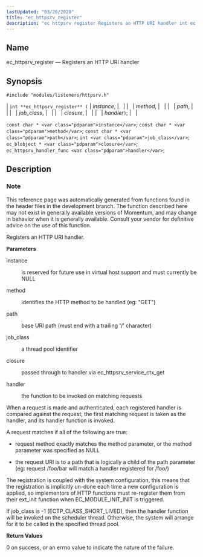 ```yaml
---
lastUpdated: "03/26/2020"
title: "ec_httpsrv_register"
description: "ec httpsrv register Registers an HTTP URI handler int ec httpsrv register instance method path job class closure handler const char instance const char method const char path int job class ec blobject closure ec httpsrv handler func handler This reference page was automatically generated from functions found in the..."
---
```


<a name="apis.ec_httpsrv_register"></a> 
## Name

ec_httpsrv_register — Registers an HTTP URI handler

## Synopsis

`#include "modules/listeners/httpsrv.h"`

| `int **ec_httpsrv_register** (` | <var class="pdparam">instance</var>, |   |
|   | <var class="pdparam">method</var>, |   |
|   | <var class="pdparam">path</var>, |   |
|   | <var class="pdparam">job_class</var>, |   |
|   | <var class="pdparam">closure</var>, |   |
|   | <var class="pdparam">handler</var>`)`; |   |

`const char * <var class="pdparam">instance</var>`;
`const char * <var class="pdparam">method</var>`;
`const char * <var class="pdparam">path</var>`;
`int <var class="pdparam">job_class</var>`;
`ec_blobject * <var class="pdparam">closure</var>`;
`ec_httpsrv_handler_func <var class="pdparam">handler</var>`;<a name="idp52700752"></a> 
## Description

### Note

This reference page was automatically generated from functions found in the header files in the development branch. The function described here may not exist in generally available versions of Momentum, and may change in behavior when it is generally available. Consult your vendor for definitive advice on the use of this function.

Registers an HTTP URI handler.

**<a name="idp52703616"></a> Parameters**

<dl class="variablelist">

<dt>instance</dt>

<dd>

is reserved for future use in virtual host support and must currently be NULL

</dd>

<dt>method</dt>

<dd>

identifies the HTTP method to be handled (eg: "GET")

</dd>

<dt>path</dt>

<dd>

base URI path (must end with a trailing '/' character)

</dd>

<dt>job_class</dt>

<dd>

a thread pool identifier

</dd>

<dt>closure</dt>

<dd>

passed through to handler via ec_httpsrv_service_ctx_get

</dd>

<dt>handler</dt>

<dd>

the function to be invoked on matching requests

</dd>

</dl>

When a request is made and authenticated, each registered handler is compared against the request; the first matching request is taken as the handler, and its handler function is invoked.

A request matches if all of the following are true:

*   request method exactly matches the method parameter, or the method parameter was specified as NULL

*   the request URI is to a path that is logically a child of the path parameter (eg: request /foo/bar will match a handler registered for /foo/)

The registration is coupled with the system configuration, this means that the registration is implicitly un-done each time a new configuration is applied, so implementors of HTTP functions must re-register them from their ext_init function when EC_MODULE_INIT_INIT is triggered.

If job_class is -1 (ECTP_CLASS_SHORT_LIVED), then the handler function will be invoked on the scheduler thread. Otherwise, the system will arrange for it to be called in the specified thread pool.

**<a name="idp52721088"></a> Return Values**

0 on success, or an errno value to indicate the nature of the failure.